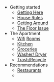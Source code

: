 - Getting started
  - [Getting Here](getting-here.md)
  - [House Rules](basic-rules.md)
  - [Getting Around](getting-around.md)
  - [The Floor Issue](the-floor-issue.md)
- The Apartment
  - [Wifi](apartment-wifi.md)
    [Rooms](rooms.md)
  - [Kitchen](cooking.md)
  - [Groceries](groceries.md)
  - [Washer/ Dryer](laundry.md)
  - [Trash/Recycle](trash.md)
- Recommendations
  - [Restaurants](restaurants.md)
  -
